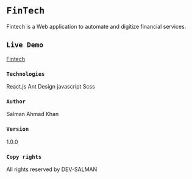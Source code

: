 # `FinTech` 

Fintech is a Web application to automate and digitize financial services.

## `Live Demo`

<a href="fintech-teal.vercel.app">Fintech</a>

### `Technologies`

React.js
Ant Design
javascript
Scss

### `Author`

Salman Ahmad Khan

### `Version`

1.0.0

### `Copy rights`

All rights reserved by DEV-SALMAN

